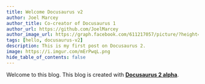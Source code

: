 ```yaml
---
title: Welcome Docusaurus v2
author: Joel Marcey
author_title: Co-creator of Docusaurus 1
author_url: https://github.com/JoelMarcey
author_image_url: https://graph.facebook.com/611217057/picture/?height=200&width=200
tags: [hello, docusaurus-v2]
description: This is my first post on Docusaurus 2.
image: https://i.imgur.com/mErPwqL.png
hide_table_of_contents: false
---
```

Welcome to this blog. This blog is created with [**Docusaurus 2 alpha**](https://docusaurus.io/).

<!--truncate-->


